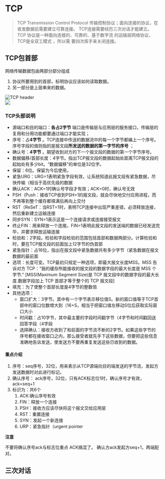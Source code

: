 # TCP
 > TCP Transmission Control Protocol 传输控制协议；面向连接的协议，在收发数据前需要建立可靠连接。 
> TCP连接需要经历三次对话才能建立。
> TCP 协议是一种面向连接的、可靠的、基于数字流 的运输层网络协议，TCP是全双工模式 ，所以需
要四次挥手来关闭连接。

## TCP包首部 
网络传输数据包由两部分部分组成                                                                  

1. 协议所要用到的首部，标明协议应该如何读取数据。 
2. 另一部分是上层串来的数据。                    


![TCP header](https://static.coonote.com/v2-2aa192d35fb785d6ff699035d060dc47_1440w.jpg)         
![](https://static.coonote.com/20180520124426161.jpg)

### TCP头部说明
- 源端口和目的端口：**各占2字节** 端口是传输层与应用层的服务接口，传输层的复用和分用功能都要通过端口才能实现；
- 序号：占**4字节** 。TCP连接中传送的数据流中的每一个字节都编上一个序号。序号字段的值则指的是报文段**所发送的数据的第一字节的序号** ；
- 确认号：**4字节** 。期望收到对方的下一个报文段的数据的第一个字节序号。
- 数据偏移/首部长度：4字节。指出TCP报文段的数据起始处距离TCP报文段的起始处有多少bit。“数据偏移”的单位是32位字。
- 保留：6位。保留为今后使用，
- 紧急URG：URG=1表明紧急字段有效，让系统知道此报文段有紧急数据，尽快传输（相当于高优先级的数据
- 确认ACK：ACK=1时确认号字段才有效；ACK=0时，确认号无效
- PSH（Push：接收TCP收到PSH=1的报文段，就会尽快地交付应用进程，而不再等到整个缓存都填满后再向上交付
- RST（ReSeT：当RST=1时，表明TCP连接中出现严重差错，必须释放连接，然后重新建立运输连接
- 同步SYN：SYN=1表示这是一个连接请求或连接接受报文
- 终止FIN：用来释放一个连接。FIN=1表明此报文段的发送端的数据已经发送完毕，并要求释放运输连接
- 检验和：2字段。检验和字段检验的范围包括首部和数据两部分。计算检验和时，要在TCP报文段的前面加上12字节的伪首部
- 紧急指针：占16位，指出在报文段中紧急数据共有多少字节（紧急数据在报文数据的最前面
- 选项：长度可变。TCP最初只规定一种选项，即最大报文长度MSS。MSS 告诉对方 TCP：“我的缓存所能接收的报文段的数据字段的最大长度是 MSS 个字节.” [MSS(Maximum Segment Size)是 TCP 报文段中的数据字段的最大长度.数据字段加上 TCP 首部才等于整个的 TCP 报文段]
- 填充：为了使整个首部长度是4字节的整数倍
- 其他选项：
	- 窗口扩大：3字节。其中有一个字节表示移位值S。新的窗口值等于TCP首部中的窗口位数增大到（16+S，相当于把窗口值左移动S位后获取实际窗口大小
	- 时间戳：占10字节，其中最主要的字段时间戳字节（4字节和时间戳回送回答字段（4字段
	- 选择确认：接收方收到了和前面的字节流不断的2字节。如果这些字节的序号都在接收窗口之内，那么接受者就先手下这些数据，但要把这些信息准确地告诉发送，使发送方不要再重复发送这些已收到的数据。


#### 重点介绍
1. 序号：seq序号，32位，用来表示从TCP源端向目的端发送的字节流，发起方发送数据时对此进行标记。
2. 确认序号： ack序号，32位，只有ACK标志位1时，确认序号才有效，ack=seq+1
3. 标识为：共6个
	1. ACK:确认序号有效
	2. FIN：释放一个连接
	3. PSH：接收方应该尽快将这个报文交给应用层
	4. RST：重置连接
	5. SYN：发起一个新连接
	6. URP：紧急指针（urgent pointer
	
**注意** 

不要将确认序号ack与标志位重点 ACK搞混了。
确认方ack发起方seq+1，两端配对。
## 三次对话 
